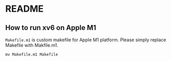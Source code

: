 # README

## How to run xv6 on Apple M1
`Makefile.m1` is custom makefile for Apple M1 platform. Please simply replace Makefile with  Makfile.m1.
```
mv Makefile.m1 Makefile
```
